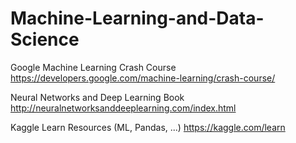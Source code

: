 # Machine-Learning-and-Data-Science

Google Machine Learning Crash Course
https://developers.google.com/machine-learning/crash-course/

Neural Networks and Deep Learning Book
http://neuralnetworksanddeeplearning.com/index.html

Kaggle Learn Resources (ML, Pandas, ...)
https://kaggle.com/learn
